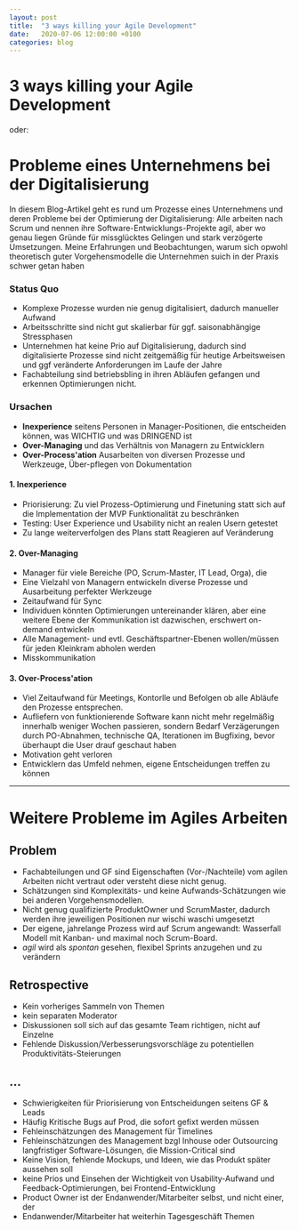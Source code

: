 ```yaml
---
layout: post
title:  "3 ways killing your Agile Development"
date:   2020-07-06 12:00:00 +0100
categories: blog
---
```


# 3 ways killing your Agile Development
oder:
# Probleme eines Unternehmens bei der Digitalisierung

In diesem Blog-Artikel geht es rund um Prozesse eines Unternehmens und deren Probleme bei der Optimierung der Digitalisierung: Alle arbeiten nach Scrum und nennen ihre Software-Entwicklungs-Projekte agil, aber wo genau liegen Gründe für missglücktes Gelingen und stark verzögerte Umsetzungen. Meine Erfahrungen und Beobachtungen, warum sich opwohl theoretisch guter Vorgehensmodelle die Unternehmen suich in der Praxis schwer getan haben

### Status Quo
  * Komplexe Prozesse wurden nie genug digitalisiert, dadurch manueller Aufwand
  * Arbeitsschritte sind nicht gut skalierbar für ggf. saisonabhängige Stressphasen
  * Unternehmen hat keine Prio auf Digitalisierung, dadurch sind digitalisierte Prozesse sind nicht zeitgemäßig für heutige Arbeitsweisen und ggf veränderte Anforderungen im Laufe der Jahre
  * Fachabteilung sind betriebsbling in ihren Abläufen gefangen und erkennen Optimierungen nicht.
 
### Ursachen
  * **Inexperience** seitens Personen in Manager-Positionen, die entscheiden können, was WICHTIG und was DRINGEND ist
  * **Over-Managing** und das Verhältnis von Managern zu Entwicklern
  * **Over-Process'ation** Ausarbeiten von diversen Prozesse und Werkzeuge, Über-pflegen von Dokumentation

#### 1. Inexperience
  * Priorisierung: Zu viel Prozess-Optimierung und Finetuning statt sich auf die Implementation der MVP Funktionalität zu beschränken
  * Testing: User Experience und Usability nicht an realen Usern getestet
  * Zu lange weiterverfolgen des Plans statt Reagieren auf Veränderung

#### 2. Over-Managing
  * Manager für viele Bereiche (PO, Scrum-Master, IT Lead, Orga), die 
  * Eine Vielzahl von Managern entwickeln diverse Prozesse und Ausarbeitung perfekter Werkzeuge
  * Zeitaufwand für Sync
  * Individuen könnten Optimierungen untereinander klären, aber eine weitere Ebene der Kommunikation ist dazwischen, erschwert on-demand entwickeln
  * Alle Management- und evtl. Geschäftspartner-Ebenen wollen/müssen für jeden Kleinkram abholen werden
  * Misskommunikation
 
#### 3. Over-Process'ation
  * Viel Zeitaufwand für Meetings, Kontorlle und Befolgen ob alle Abläufe den Prozesse entsprechen.
  * Aufliefern von funktionierende Software kann nicht mehr regelmäßig innerhalb weniger Wochen passieren, sondern Bedarf Verzägerungen durch PO-Abnahmen, technische QA, Iterationen im Bugfixing, bevor überhaupt die User drauf geschaut haben
  * Motivation geht verloren
  * Entwicklern das Umfeld nehmen, eigene Entscheidungen treffen zu können

___________

# Weitere Probleme im Agiles Arbeiten 

## Problem
  * Fachabteilungen und GF sind Eigenschaften (Vor-/Nachteile) vom agilen Arbeiten nicht vertraut oder versteht diese nicht genug.
  * Schätzungen sind Komplexitäts- und keine Aufwands-Schätzungen wie bei anderen Vorgehensmodellen.
  * Nicht genug qualifizierte ProduktOwner und ScrumMaster, dadurch werden ihre jeweiligen Positionen nur wischi waschi umgesetzt
  * Der eigene, jahrelange Prozess wird auf Scrum angewandt: Wasserfall Modell mit Kanban- und maximal noch Scrum-Board.
  * *agil* wird als *spontan* gesehen, flexibel Sprints anzugehen und zu verändern
  
## Retrospective
  * Kein vorheriges Sammeln von Themen
  * kein separaten Moderator
  * Diskussionen soll sich auf das gesamte Team richtigen, nicht auf Einzelne
  * Fehlende Diskussion/Verbesserungsvorschläge zu potentiellen Produktivitäts-Steierungen


## ...
  * Schwierigkeiten für Priorisierung von Entscheidungen seitens GF & Leads
  * Häufig Kritische Bugs auf Prod, die sofort gefixt werden müssen
  * Fehleinschätzungen des Management für Timelines
  * Fehleinschätzungen des Management bzgl Inhouse oder Outsourcing langfristiger Software-Lösungen, die Mission-Critical sind
  * Keine Vision, fehlende Mockups, und Ideen, wie das Produkt später aussehen soll
  * keine Prios und Einsehen der Wichtigkeit von Usability-Aufwand und Feedback-Optimierungen, bei Frontend-Entwicklung
  * Product Owner ist der Endanwender/Mitarbeiter selbst, und nicht einer, der 
  * Endanwender/Mitarbeiter hat weiterhin Tagesgeschäft Themen
